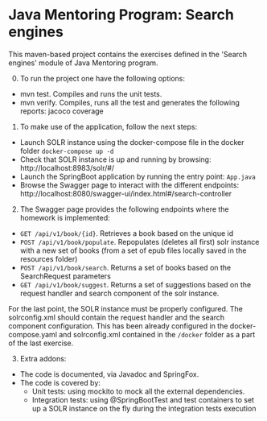 # Java Mentoring Program: Search engines

This maven-based project contains the exercises defined in the 'Search engines' module of Java Mentoring program.

0) To run the project one have the following options:

- mvn test. Compiles and runs the unit tests.
- mvn verify. Compiles, runs all the test and generates the following reports: jacoco coverage

1) To make use of the application, follow the next steps:

- Launch SOLR instance using the docker-compose file in the docker folder
  `docker-compose up -d`
- Check that SOLR instance is up and running by browsing: http://localhost:8983/solr/#/
- Launch the SpringBoot application by running the entry point: `App.java`
- Browse the Swagger page to interact with the different
  endpoints: http://localhost:8080/swagger-ui/index.html#/search-controller

2) The Swagger page provides the following endpoints where the homework is implemented:

- `GET /api/v1/book/{id}`. Retrieves a book based on the unique id
- `POST /api/v1/book/populate`. Repopulates (deletes all first) solr instance with a new set of books (from a set of
  epub files locally saved in the resources folder)
- `POST /api/v1/book/search`. Returns a set of books based on the SearchRequest parameters
- `GET /api/v1/book/suggest`. Returns a set of suggestions based on the request handler and search component of the solr
  instance.

For the last point, the SOLR instance must be properly configured. The solrconfig.xml should contain the request handler
and the search component configuration. This has been already configured in the docker-compose.yaml and solrconfig.xml contained in the
`/docker` folder as a part of the last exercise.

3) Extra addons:

- The code is documented, via Javadoc and SpringFox.
- The code is covered by:
    - Unit tests: using mockito to mock all the external dependencies.
    - Integration tests: using @SpringBootTest and test containers to set up a SOLR instance on the fly during the
      integration tests execution  